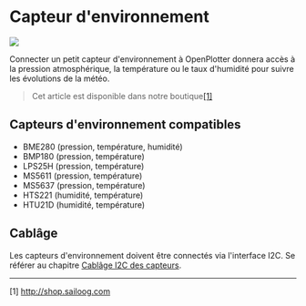 # Capteur d'environnement

![](../en/BME280.jpg)

Connecter un petit capteur d'environnement à OpenPlotter donnera accès à la pression atmosphérique, la température ou le taux d'humidité pour suivre les évolutions de la météo.

>Cet article est disponible dans notre boutique[[1]](http://shop.sailoog.com)

## Capteurs d'environnement compatibles

* BME280 (pression, température, humidité)
* BMP180 (pression, température)
* LPS25H (pression, température)
* MS5611 (pression, température)
* MS5637 (pression, température)
* HTS221 (humidité, température)
* HTU21D (humidité, température)

## Cablâge

Les capteurs d'environnement doivent être connectés via l'interface I2C. Se référer au chapitre [Cablâge I2C des capteurs](/wiring-i2c-sensors.md).

---

[1] http://shop.sailoog.com
